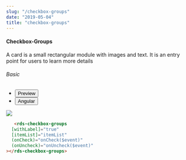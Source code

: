 ```yaml
---
slug: "/checkbox-groups"
date: "2019-05-04"
title: "checkbox-groups"
---
```


#### Checkbox-Groups

<p class="">A card is a small rectangular module with images and text. It is an entry point for users to learn more details</p>
<section class="py-4">
    <h6>Basic</h6>
    <div class="py-3">
      <div class="cust-tabs">
        <ul class="nav nav-tabs" id="myTab" role="tablist">
          <li class="nav-item" role="presentation">
            <button class="nav-link active" id="PreviewBasic-tab" data-bs-toggle="tab" data-bs-target="#PreviewBasic" type="button" role="tab" aria-controls="PreviewBasic" aria-selected="true">Preview </button>
          </li>
          <li class="nav-item" role="presentation">
            <button class="nav-link" id="AngularBasic-tab" data-bs-toggle="tab" data-bs-target="#AngularBasic" type="button" role="tab" aria-controls="AngularBasic" aria-selected="false"><i class="bi bi-code-slash" style="font-size:1.0rem"></i>Angular</button>
          </li>
        </ul>
      </div>
      <div class="tab-content card border" id="myTabContent">
        <div class="tab-pane fade show active" id="PreviewBasic" role="tabpanel" aria-labelledby="PreviewBasic-tab">
         <div class="contents bg-light p-5">
              <div class="row">              
              <img src="/images/checkbox-group-basic.png" class="img-thumbnail w-50">
           </div>
                       
  </div>
        </div>
        <div class="tab-pane fade show" id="AngularBasic" role="tabpanel" aria-labelledby="AngularBasic-tab">
          <div class="contents bg-code">
<div class="row m-0">

```html
   <rds-checkbox-groups
  [withLabel]="true"
  [itemList]="itemList"
  (onCheck)="onCheck($event)"
  (onUncheck)="onUncheck($event)"
></rds-checkbox-groups>
```
</div>
</div>
  </div>
        </div>
      </div>
    </div>
  </section>
   